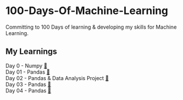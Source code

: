 # 100-Days-Of-Machine-Learning
Committing to 100 Days of learning &amp; developing my skills for Machine Learning.

## My Learnings
Day 0 - Numpy [🔗](./Day%200/)<br>
Day 01 - Pandas [🔗](./Day%2001)<br>
Day 02 - Pandas & Data Analysis Project [🔗](./Day%2002)<br>
Day 03 - Pandas [🔗](./Day%2003/)<br>
Day 04 - Pandas [🔗](./Day%2004/)<br>
